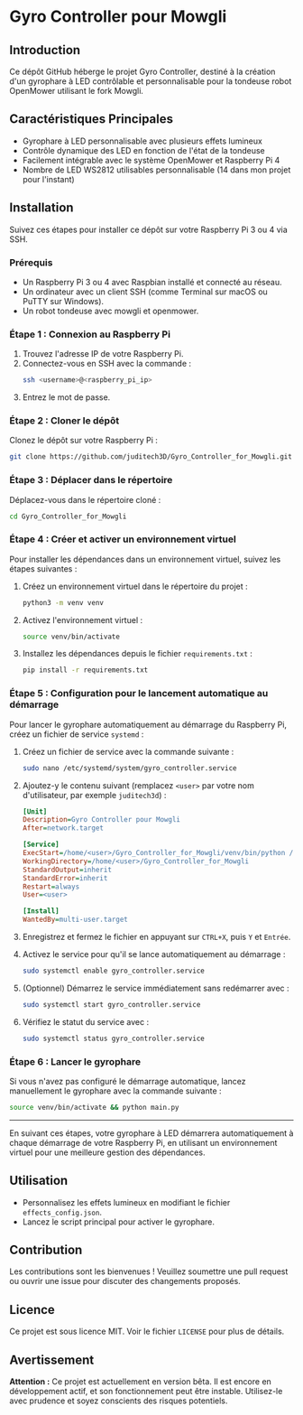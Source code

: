 # Gyro Controller pour Mowgli

## Introduction
Ce dépôt GitHub héberge le projet Gyro Controller, destiné à la création d'un gyrophare à LED contrôlable et personnalisable pour la tondeuse robot OpenMower utilisant le fork Mowgli.

## Caractéristiques Principales
- Gyrophare à LED personnalisable avec plusieurs effets lumineux
- Contrôle dynamique des LED en fonction de l'état de la tondeuse
- Facilement intégrable avec le système OpenMower et Raspberry Pi 4
- Nombre de LED WS2812 utilisables personnalisable (14 dans mon projet pour l'instant)

## Installation
Suivez ces étapes pour installer ce dépôt sur votre Raspberry Pi 3 ou 4 via SSH.

### Prérequis
- Un Raspberry Pi 3 ou 4 avec Raspbian installé et connecté au réseau.
- Un ordinateur avec un client SSH (comme Terminal sur macOS ou PuTTY sur Windows).
- Un robot tondeuse avec mowgli et openmower.

### Étape 1 : Connexion au Raspberry Pi
1. Trouvez l'adresse IP de votre Raspberry Pi.
2. Connectez-vous en SSH avec la commande :
   ```bash
   ssh <username>@<raspberry_pi_ip>
   ```
3. Entrez le mot de passe.

### Étape 2 : Cloner le dépôt
Clonez le dépôt sur votre Raspberry Pi :
```bash
git clone https://github.com/juditech3D/Gyro_Controller_for_Mowgli.git
```

### Étape 3 : Déplacer dans le répertoire
Déplacez-vous dans le répertoire cloné :
```bash
cd Gyro_Controller_for_Mowgli
```

### Étape 4 : Créer et activer un environnement virtuel
Pour installer les dépendances dans un environnement virtuel, suivez les étapes suivantes :

1. Créez un environnement virtuel dans le répertoire du projet :
   ```bash
   python3 -m venv venv
   ```

2. Activez l'environnement virtuel :
   ```bash
   source venv/bin/activate
   ```

3. Installez les dépendances depuis le fichier `requirements.txt` :
   ```bash
   pip install -r requirements.txt
   ```

### Étape 5 : Configuration pour le lancement automatique au démarrage
Pour lancer le gyrophare automatiquement au démarrage du Raspberry Pi, créez un fichier de service `systemd` :

1. Créez un fichier de service avec la commande suivante :
   ```bash
   sudo nano /etc/systemd/system/gyro_controller.service
   ```

2. Ajoutez-y le contenu suivant (remplacez `<user>` par votre nom d'utilisateur, par exemple `juditech3d`) :
   ```ini
   [Unit]
   Description=Gyro Controller pour Mowgli
   After=network.target

   [Service]
   ExecStart=/home/<user>/Gyro_Controller_for_Mowgli/venv/bin/python /home/<user>/Gyro_Controller_for_Mowgli/main.py
   WorkingDirectory=/home/<user>/Gyro_Controller_for_Mowgli
   StandardOutput=inherit
   StandardError=inherit
   Restart=always
   User=<user>

   [Install]
   WantedBy=multi-user.target
   ```

3. Enregistrez et fermez le fichier en appuyant sur `CTRL+X`, puis `Y` et `Entrée`.

4. Activez le service pour qu'il se lance automatiquement au démarrage :
   ```bash
   sudo systemctl enable gyro_controller.service
   ```

5. (Optionnel) Démarrez le service immédiatement sans redémarrer avec :
   ```bash
   sudo systemctl start gyro_controller.service
   ```

6. Vérifiez le statut du service avec :
   ```bash
   sudo systemctl status gyro_controller.service
   ```

### Étape 6 : Lancer le gyrophare
Si vous n'avez pas configuré le démarrage automatique, lancez manuellement le gyrophare avec la commande suivante :
```bash
source venv/bin/activate && python main.py
```

---

En suivant ces étapes, votre gyrophare à LED démarrera automatiquement à chaque démarrage de votre Raspberry Pi, en utilisant un environnement virtuel pour une meilleure gestion des dépendances.

## Utilisation
- Personnalisez les effets lumineux en modifiant le fichier `effects_config.json`.
- Lancez le script principal pour activer le gyrophare.

## Contribution
Les contributions sont les bienvenues ! Veuillez soumettre une pull request ou ouvrir une issue pour discuter des changements proposés.

## Licence
Ce projet est sous licence MIT. Voir le fichier `LICENSE` pour plus de détails.

## Avertissement
**Attention :** Ce projet est actuellement en version bêta. Il est encore en développement actif, et son fonctionnement peut être instable. Utilisez-le avec prudence et soyez conscients des risques potentiels.

